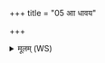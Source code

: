 +++
title = "05 आा धावय"

+++
<details><summary>मूलम् (WS)</summary>

आा धावय शवसा वावृधानोत्तराव श्रव आ धेह्यस्मै ।  
इममिन्द्र महतामेन रक्ष सं प्रजया तन्वा सं बलेन ॥ ६ ॥
</details>